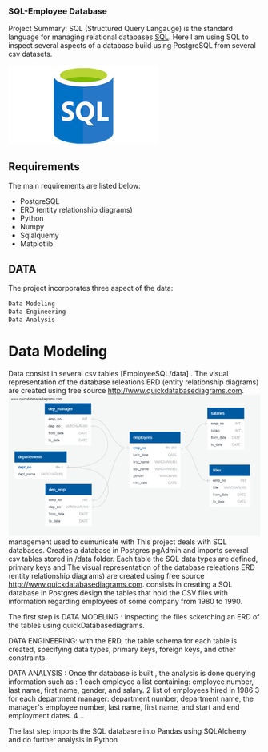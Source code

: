 ### SQL-Employee Database

Project Summary:
SQL (Structured Query Langauge) is the standard language for managing relational databases [SQL](https://en.wikipedia.org/wiki/SQL). Here I am using SQL to inspect several aspects of a database build using PostgreSQL from several csv datasets. 

![](EmployeeSQL/Images/sql_logo.png)

## Requirements
The main requirements are listed below:

- PostgreSQL 
- ERD (entity relationship diagrams)
- Python 
- Numpy
- Sqlalquemy
- Matplotlib

## DATA
The project incorporates three aspect of the data: 

    Data Modeling
    Data Engineering
    Data Analysis

# Data Modeling
Data consist in several csv tables [EmployeeSQL/data] . The visual representation of the database releations ERD (entity relationship diagrams) are created using free source http://www.quickdatabasediagrams.com. 
![](EmployeeSQL/Images/QuickDBD-EmployeeSQL.png)
management used to cumunicate with This project deals with SQL databases. Creates a database in Postgres pgAdmin and imports several csv tables stored in /data folder. Each table the SQL data types are defined, primary keys and 
The visual representation of the database releations ERD (entity relationship diagrams) are created using free source http://www.quickdatabasediagrams.com.
consists in creating a SQL database in Postgres design the tables that hold the CSV files with information regarding employees of some company from 1980 to 1990. 

The first step is DATA MODELING : inspecting the files scketching an ERD of the tables using quickDatabasediagrams. 

DATA ENGINEERING: with the ERD, the table schema for each table is created, specifying data types, primary keys, foreign keys, and other constraints.  

DATA ANALYSIS : Once thr database is built , the analysis is done querying information such as : 
    1 each employee a list containing: employee number, last name, first name, gender, and salary.
    2 list of employees hired in 1986
    3 for each department manager: department number, department name, the manager's employee number, last name, first name, and start and end employment dates.
    4 .. 

The last step  imports the SQL databasre into Pandas using SQLAlchemy and do further analysis in Python 

